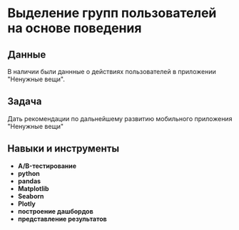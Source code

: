 # Выделение групп пользователей на основе поведения

## Данные

В наличии были даннные о действиях пользователей в приложении "Ненужные вещи".

## Задача

Дать рекомендации по дальнейшему развитию мобильного приложения "Ненужные вещи"

## Навыки и инструменты

- **A/B-тестирование**
- **python**
- **pandas**
- **Matplotlib**
- **Seaborn**
- **Plotly**
- **построение дашбордов**
- **представление результатов**
 
